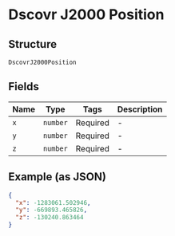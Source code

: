 
# Dscovr J2000 Position

## Structure

`DscovrJ2000Position`

## Fields

| Name | Type | Tags | Description |
|  --- | --- | --- | --- |
| `x` | `number` | Required | - |
| `y` | `number` | Required | - |
| `z` | `number` | Required | - |

## Example (as JSON)

```json
{
  "x": -1283061.502946,
  "y": -669893.465826,
  "z": -130240.863464
}
```

